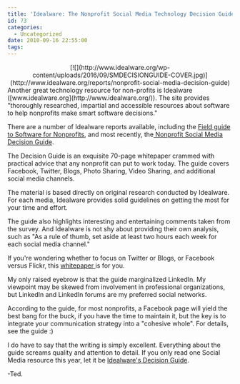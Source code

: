 ```yaml
---
title: 'Idealware: The Nonprofit Social Media Technology Decision Guide'
id: 73
categories:
  - Uncategorized
date: 2010-09-16 22:55:00
tags:
---
```


<div class="separator" style="clear:both;text-align:center;">[![](http://www.idealware.org/wp-content/uploads/2016/09/SMDECISIONGUIDE-COVER.jpg)](http://www.idealware.org/reports/nonprofit-social-media-decision-guide)</div>
Another great technology resource for non-profits is Idealware ([www.idealware.org](http://www.idealware.org/)). The site provides "thoroughly researched, impartial and accessible resources about software to help nonprofits make smart software decisions."

There are a number of Idealware reports available, including the [Field guide to Software for Nonprofits](http://www.idealware.org/homepage-features/field-guide-feature2), and most recently, the[ Nonprofit Social Media Decision Guide](http://www.idealware.org/reports/nonprofit-social-media-decision-guide).

The Decision Guide is an exquisite 70-page whitepaper crammed with practical advice that any nonprofit can put to work today. The guide covers Facebook, Twitter, Blogs, Photo Sharing, Video Sharing, and additional social media channels.

The material is based directly on original research conducted by Idealware. For each media, Idealware provides solid guidelines on getting the most for your time and effort.

The guide also highlights interesting and entertaining comments taken from the survey. And Idealware is not shy about providing their own analysis, such as "As a rule of thumb, set aside at least two hours each week for each social media channel."

If you're wondering whether to focus on Twitter or Blogs, or Facebook versus Flickr, this [whitepaper ](http://www.idealware.org/reports/nonprofit-social-media-decision-guide)is for you.

My only raised eyebrow is that the guide marginalized LinkedIn. My viewpoint may be skewed from involvement in professional organizations, but LinkedIn and LinkedIn forums are my preferred social networks.

According to the guide, for most nonprofits, a Facebook page will yield the best bang for the buck, if you have the time to maintain it, but the key is to integrate your communication strategy into a "cohesive whole". For details, see the guide :)

I do have to say that the writing is simply excellent. Everything about the guide screams quality and attention to detail. If you only read one Social Media resource this year, let it be [Idealware's Decision Guide](http://www.idealware.org/reports/nonprofit-social-media-decision-guide).

-Ted.